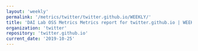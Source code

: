 ```yaml
---
layout: 'weekly'
permalink: '/metrics/twitter/twitter.github.io/WEEKLY/'
title: 'DAI Lab OSS Metrics Metrics report for twitter.github.io | WEEKLY-REPORT-2019-10-25'
organization: 'twitter'
repository: 'twitter.github.io'
current_date: '2019-10-25'
---
```

